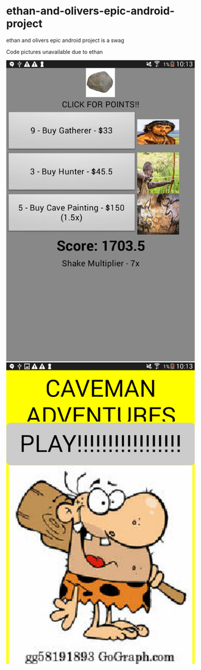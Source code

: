 # ethan-and-olivers-epic-android-project
ethan and olivers epic android project is a swag

Code pictures unavailable due to ethan

![Its broken!](Screenshot_2019-11-18-10-13-38[1].png)
![This one is broken too!](Screenshot_2019-11-18-10-13-45[1].png)
